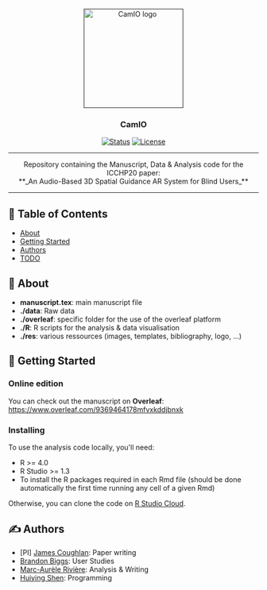 <p align="center">
  <a href="" rel="noopener">
 <img width=200px height=200px src="https://drive.google.com/uc?id=18yUEVzRwt6lxK1obcBIIEJ6GlaFRU5vX" alt="CamIO logo"></a>
</p>

<h3 align="center">CamIO</h3>

<div align="center">

  [![Status](https://img.shields.io/badge/status-active-success.svg)]() 
  [![License](https://img.shields.io/badge/license-MIT-blue.svg)](/LICENSE)

</div>

---

<p align="center"> 
Repository containing the Manuscript, Data & Analysis code for the ICCHP20 paper: 
<br>
**_An Audio-Based 3D Spatial Guidance AR System for Blind Users_**
</p>

---

## 📝 Table of Contents
- [About](#about)
- [Getting Started](#getting_started)
- [Authors](#authors)
- [TODO](./TODO.md)

## 🧐 About <a name = "about"></a>
- **manuscript.tex**: main manuscript file
- **./data**: Raw data
- **./overleaf**: specific folder for the use of the overleaf platform
- **./R**: R scripts for the analysis & data visualisation
- **./res**: various ressources (images, templates, bibliography, logo, ...)

## 🏁 Getting Started <a name = "getting_started"></a>

### Online edition

You can check out the manuscript on **Overleaf**: https://www.overleaf.com/9369464178mfvxkddjbnxk

### Installing
To use the analysis code locally, you'll need:
- R >= 4.0
- R Studio >= 1.3
- To install the R packages required in each Rmd file (should be done automatically the first time running any cell of a given Rmd)

Otherwise, you can clone the code on [R Studio Cloud](https://rstudio.cloud/project/1326878).

## ✍️ Authors <a name = "authors"></a>
- [PI] [James Coughlan](https://www.ski.org/users/james-coughlan): Paper writing
- [Brandon Biggs](https://www.ski.org/users/brandon-biggs): User Studies
- [Marc-Aurèle Rivière](https://ma-riviere.com/): Analysis & Writing
- [Huiying Shen](https://www.ski.org/users/huiying-shen): Programming